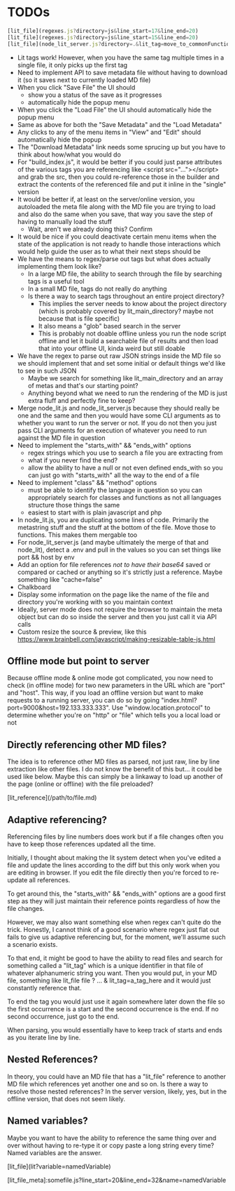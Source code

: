 # TODOs

```javascript
[lit_file](regexes.js?directory=js&line_start=17&line_end=20)
[lit_file](regexes.js?directory=js&line_start=15&line_end=20)
[lit_file](node_lit_server.js?directory=.&lit_tag=move_to_commonFunction)
```

- Lit tags work! However, when you have the same tag multiple times in a single file, it only picks up the first tag
- Need to implement API to save metadata file without having to download it (so it saves next to currently loaded MD file)
- When you click "Save File" the UI should
  - show you a status of the save as it progresses
  - automatically hide the popup menu
- When you click the "Load File" the UI should automatically hide the popup menu
- Same as above for both the "Save Metadata" and the "Load Metadata"
- Any clicks to any of the menu items in "View" and "Edit" should automatically hide the popup
- The "Download Metadata" link needs some sprucing up but you have to think about how/what you would do
- For "build_index.js", it would be better if you could just parse attributes of the various tags you are referencing like \<script src="...">\</script> and grab the src, then you could re-reference those in the builder and extract the contents of the referenced file and put it inline in the "single" version
- It would be better if, at least on the server/online version, you autoloaded the meta file along with the MD file you are trying to load and also do the same when you save, that way you save the step of having to manually load the stuff
  - Wait, aren't we already doing this? Confirm
- It would be nice if you could deactivate certain menu items when the state of the application is not ready to handle those interactions which would help guide the user as to what their next steps should be
- We have the means to regex/parse out tags but what does actually implementing them look like?
  - In a large MD file, the ability to search through the file by searching tags is a useful tool
  - In a small MD file, tags do not really do anything
  - Is there a way to search tags throughout an entire project directory?
    - This implies the server needs to know about the project directory (which is probably covered by lit_main_directory? maybe not because that is file specific)
    - It also means a "glob" based search in the server
    - This is probably not doable offline unless you run the node script offline and let it build a searchable file of results and then load that into your offline UI, kinda weird but still doable
- We have the regex to parse out raw JSON strings inside the MD file so we should implement that and set some initial or default things we'd like to see in such JSON
  - Maybe we search for something like lit_main_directory and an array of metas and that's our starting point?
  - Anything beyond what we need to run the rendering of the MD is just extra fluff and perfectly fine to keep?
- Merge node_lit.js and node_lit_server.js because they should really be one and the same and then you would have some CLI arguments as to whether you want to run the server or not. If you do not then you just pass CLI arguments for an execution of whatever you need to run against the MD file in question
- Need to implement the "starts_with" && "ends_with" options
  - regex strings which you use to search a file you are extracting from
  - what if you never find the end?
  - allow the ability to have a null or not even defined ends_with so you can just go with "starts_with" all the way to the end of a file
- Need to implement "class" && "method" options
  - must be able to identify the language in question so you can appropriately search for classes and functions as not all languages structure those things the same
  - easiest to start with is plain javascript and php
- In node_lit.js, you are duplicating some lines of code. Primarily the metastring stuff and the stuff at the bottom of the file. Move those to functions. This makes them mergable too
- For node_lit_server.js (and maybe ultimately the merge of that and node_lit), detect a .env and pull in the values so you can set things like port && host by env
- Add an option for file references *not to have their base64* saved or compared or cached or anything so it's strictly just a reference. Maybe something like "cache=false"
- Chalkboard
- Display some information on the page like the name of the file and directory you're working with so you maintain context
- Ideally, server mode does not require the browser to maintain the meta object but can do so inside the server and then you just call it via API calls
- Custom resize the source & preview, like this https://www.brainbell.com/javascript/making-resizable-table-js.html

## Offline mode but point to server

Because offline mode & online mode got complicated, you now need to check (in offline mode) for two new parameters in the URL which are "port" and "host". This way, if you load an offline version but want to make requests to a running server, you can do so by going "index.html?port=9000&host=192.133.333.333". Use "window.location.protocol" to determine whether you're on "http" or "file" which tells you a local load or not

## Directly referencing other MD files?

The idea is to reference other MD files as parsed, not just raw, line by line extraction like other files. I do not know the benefit of this but... it could be used like below. Maybe this can simply be a linkaway to load up another of the page (online or offline) with the file preloaded?

\[lit_reference](/path/to/file.md)

## Adaptive referencing?

Referencing files by line numbers does work but if a file changes often you have to keep those references updated all the time.

Initially, I thought about making the lit system detect when you've edited a file and update the lines according to the diff but this only work when you are editing in browser. If you edit the file directly then you're forced to re-update all references.

To get around this, the "starts_with" && "ends_with" options are a good first step as they will just maintain their reference points regardless of how the file changes.

However, we may also want something else when regex can't quite do the trick. Honestly, I cannot think of a good scenario where regex just flat out fails to give us adaptive referencing but, for the moment, we'll assume such a scenario exists.

To that end, it might be good to have the ability to read files and search for something called a "lit_tag" which is a unique identifier in that file of whatever alphanumeric string you want. Then you would put, in your MD file, something like lit_file file ? ... & lit_tag=a_tag_here and it would just constantly reference that.

To end the tag you would just use it again somewhere later down the file so the first occurrence is a start and the second occurrence is the end. If no second occurrence, just go to the end.

When parsing, you would essentially have to keep track of starts and ends as you iterate line by line.

## Nested References?

In theory, you could have an MD file that has a "lit_file" reference to another MD file which references yet another one and so on. Is there a way to resolve those nested references? In the server version, likely, yes, but in the offline version, that does not seem likely.

## Named variables?

Maybe you want to have the ability to reference the same thing over and over without having to re-type it or copy paste a long string every time? Named variables are the answer.

\[lit_file](lit?variable=namedVariable)

\[lit_file_meta]:somefile.js?line_start=20&line_end=32&name=namedVariable
